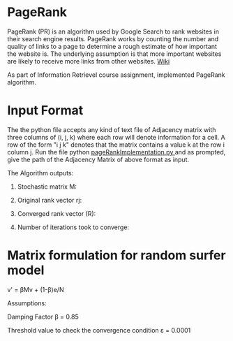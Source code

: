 # PageRank
PageRank (PR) is an algorithm used by Google Search to rank websites in their search engine results. PageRank works by counting the number and quality of links to a page to determine a rough estimate of how important the website is. The underlying assumption is that more important websites are likely to receive more links from other websites. <a href = "https://en.wikipedia.org/wiki/PageRank"> Wiki </a>

As part of Information Retrievel course assignment, implemented PageRank algorithm.

# Input Format
The the python file accepts any kind of text file of Adjacency matrix with three columns of (i, j, k) where each row will denote information for a cell. A row of the form "i j k" denotes that the matrix contains a value k at the row i column j. Run the file python <a href = "https://github.com/ginugat/PageRank/blob/master/PageRankImplementation.py"> pageRankImplementation.py </a> and as prompted, give the path of the Adjacency Matrix of above format as input.

The Algorithm outputs:
  
  1) Stochastic matrix M: 
  
  2) Original rank vector rj: 
  
  3) Converged rank vector (R):
  
  4) Number of iterations took to converge: 


# Matrix formulation for random surfer model
v' = &beta;Mv + (1-&beta;)e/N

Assumptions: 

Damping Factor &beta; = 0.85

Threshold value to check the convergence condition &epsilon; = 0.0001


